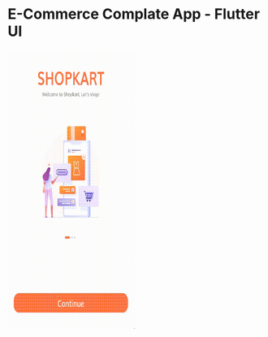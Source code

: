 # E-Commerce Complate App - Flutter UI 









<!-- ![Preview](/intro.gif=250x250) -->

<img src="/intro.gif" width="250" height="550"/>
